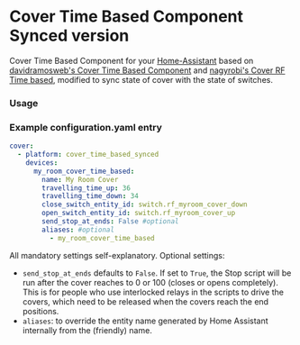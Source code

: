 # Cover Time Based Component Synced version

Cover Time Based Component for your [Home-Assistant](http://www.home-assistant.io) based on [davidramosweb's Cover Time Based Component](https://github.com/davidramosweb/home-assistant-custom-components-cover-time-based) and [nagyrobi's Cover RF Time based](https://github.com/nagyrobi/home-assistant-custom-components-cover-rf-time-based/),
modified to sync state of cover with the state of switches.

### Usage

### Example configuration.yaml entry
```yaml
cover:
  - platform: cover_time_based_synced
    devices:
      my_room_cover_time_based:
        name: My Room Cover
        travelling_time_up: 36
        travelling_time_down: 34
        close_switch_entity_id: switch.rf_myroom_cover_down
        open_switch_entity_id: switch.rf_myroom_cover_up
        send_stop_at_ends: False #optional
        aliases: #optional
          - my_room_cover_time_based
```

All mandatory settings self-explanatory. 
Optional settings:
- `send_stop_at_ends` defaults to `False`. If set to `True`, the Stop script will be run after the cover reaches to 0 or 100 (closes or opens completely). This is for people who use interlocked relays in the scripts to drive the covers, which need to be released when the covers reach the end positions.
- `aliases`: to override the entity name generated by Home Assistant internally from the (friendly) name. 
